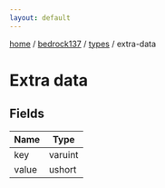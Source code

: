```yaml
---
layout: default
---
```


[home](/)  /  [bedrock137](/protocol/bedrock137)  /  [types](/protocol/bedrock137/types)  /  extra-data

# Extra data

## Fields

Name | Type
---|---
key | varuint
value | ushort

